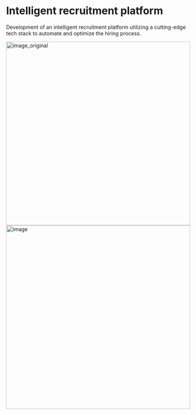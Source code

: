 # Intelligent recruitment platform 
Development of an intelligent recruitment platform utilizing a cutting-edge tech stack to automate and optimize the hiring process.

<img src="https://github.com/user-attachments/assets/9c9349d4-e325-47da-85d6-84b796e99fed" alt="image_original" width="500"/><img src="https://github.com/user-attachments/assets/a1034941-3e00-45ca-9781-eb7ea0bed51e" alt="image" width="500"/>



